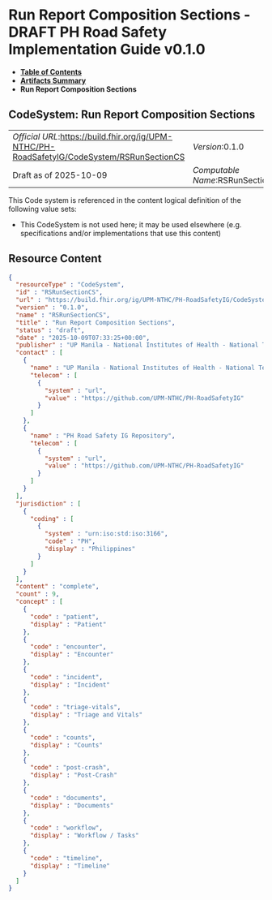 # Run Report Composition Sections - DRAFT PH Road Safety Implementation Guide v0.1.0

* [**Table of Contents**](toc.md)
* [**Artifacts Summary**](artifacts.md)
* **Run Report Composition Sections**

## CodeSystem: Run Report Composition Sections 

| | |
| :--- | :--- |
| *Official URL*:https://build.fhir.org/ig/UPM-NTHC/PH-RoadSafetyIG/CodeSystem/RSRunSectionCS | *Version*:0.1.0 |
| Draft as of 2025-10-09 | *Computable Name*:RSRunSectionCS |

 This Code system is referenced in the content logical definition of the following value sets: 

* This CodeSystem is not used here; it may be used elsewhere (e.g. specifications and/or implementations that use this content)



## Resource Content

```json
{
  "resourceType" : "CodeSystem",
  "id" : "RSRunSectionCS",
  "url" : "https://build.fhir.org/ig/UPM-NTHC/PH-RoadSafetyIG/CodeSystem/RSRunSectionCS",
  "version" : "0.1.0",
  "name" : "RSRunSectionCS",
  "title" : "Run Report Composition Sections",
  "status" : "draft",
  "date" : "2025-10-09T07:33:25+00:00",
  "publisher" : "UP Manila - National Institutes of Health - National Telehealth Center",
  "contact" : [
    {
      "name" : "UP Manila - National Institutes of Health - National Telehealth Center",
      "telecom" : [
        {
          "system" : "url",
          "value" : "https://github.com/UPM-NTHC/PH-RoadSafetyIG"
        }
      ]
    },
    {
      "name" : "PH Road Safety IG Repository",
      "telecom" : [
        {
          "system" : "url",
          "value" : "https://github.com/UPM-NTHC/PH-RoadSafetyIG"
        }
      ]
    }
  ],
  "jurisdiction" : [
    {
      "coding" : [
        {
          "system" : "urn:iso:std:iso:3166",
          "code" : "PH",
          "display" : "Philippines"
        }
      ]
    }
  ],
  "content" : "complete",
  "count" : 9,
  "concept" : [
    {
      "code" : "patient",
      "display" : "Patient"
    },
    {
      "code" : "encounter",
      "display" : "Encounter"
    },
    {
      "code" : "incident",
      "display" : "Incident"
    },
    {
      "code" : "triage-vitals",
      "display" : "Triage and Vitals"
    },
    {
      "code" : "counts",
      "display" : "Counts"
    },
    {
      "code" : "post-crash",
      "display" : "Post‑Crash"
    },
    {
      "code" : "documents",
      "display" : "Documents"
    },
    {
      "code" : "workflow",
      "display" : "Workflow / Tasks"
    },
    {
      "code" : "timeline",
      "display" : "Timeline"
    }
  ]
}

```
